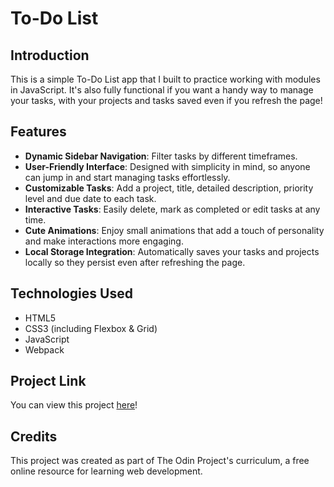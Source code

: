 # To-Do List

## Introduction
This is a simple To-Do List app that I built to practice working with modules in JavaScript. It's also fully functional if you want a handy way to manage your tasks, with your projects and tasks saved even if you refresh the page!

## Features
* __Dynamic Sidebar Navigation__: Filter tasks by different timeframes.
* __User-Friendly Interface__: Designed with simplicity in mind, so anyone can jump in and start managing tasks effortlessly.
* __Customizable Tasks__: Add a project, title, detailed description, priority level and due date to each task.
* __Interactive Tasks__: Easily delete, mark as completed or edit tasks at any time.
* __Cute Animations__: Enjoy small animations that add a touch of personality and make interactions more engaging.
* __Local Storage Integration__: Automatically saves your tasks and projects locally so they persist even after refreshing the page.

## Technologies Used
* HTML5
* CSS3 (including Flexbox & Grid)
* JavaScript
* Webpack

## Project Link
You can view this project [here](https://alexs1302.github.io/to-do-list/)!

## Credits
This project was created as part of The Odin Project's curriculum, a free online resource for learning web development.
